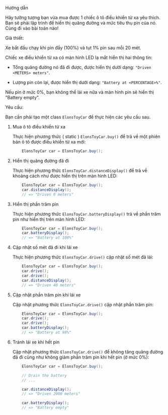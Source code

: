 Hướng dẫn

Hãy tưởng tượng bạn vừa mua được 1 chiếc ô tô điều khiển từ xa yêu thích. Bạn sẽ phải lập trình để hiển thị quãng đường và mức tiêu thụ pin của nó. Cùng đi vào bài toán nào!

Giả thiết:

Xe bắt đầu chạy khi pin đầy (100%) và tụt 1% pin sau mỗi 20 mét. 

Chiếc xe điều khiển từ xa có màn hình LED lạ mắt hiển thị hai thông tin:

   - Tổng quãng đường nó đã đi được, được hiển thị dưới dạng: ``"Driven <METERS> meters"``.

   - Lượng pin còn lại, được hiển thị dưới dạng: ``"Battery at <PERCENTAGE>%"``.

Nếu pin ở mức 0%, bạn không thể lái xe nữa và màn hình pin sẽ hiển thị "Battery empty".

Yêu cầu:

Bạn cần phải tạo một class ``ElonsToyCar`` để thực hiện các yêu cầu sau.

1. Mua ô tô điều khiển từ xa

    Thực hiện phương thức ( static ) ``ElonsToyCar.buy()`` để trả về một phiên bản ô tô được điều khiển từ xa mới:

    ```Java
        ElonsToyCar car = ElonsToyCar.buy();
    ```

2. Hiển thị quãng đường đã đi

    Thực hiện phương thức ``ElonsToyCar.distanceDisplay()`` để trả về khoảng cách như được hiển thị trên màn hình LED:

    ```Java
        ElonsToyCar car = ElonsToyCar.buy();
        car.distanceDisplay();
        // => "Driven 0 meters"
    ```

3. Hiển thị phần trăm pin

    Thực hiện phương thức ``ElonsToyCar.batteryDisplay()`` trả về phần trăm pin như hiển thị trên màn hình LED:

    ```Java
        ElonsToyCar car = ElonsToyCar.buy();
        car.batteryDisplay();
        // => "Battery at 100%"
    ```

4. Cập nhật số mét đã đi khi lái xe

    Thực hiện phương thức ``ElonsToyCar.drive()`` cập nhật số mét đã lái:


    ```Java
        ElonsToyCar car = ElonsToyCar.buy();
        car.drive();
        car.drive();
        car.distanceDisplay();
        // => "Driven 40 meters"
    ```

5. Cập nhật phần trăm pin khi lái xe

    Cập nhật phương thức ``ElonsToyCar.drive()`` cập nhật phần trăm pin:

    ```Java
        ElonsToyCar car = ElonsToyCar.buy();
        car.drive();
        car.drive();
        car.batteryDisplay();
        // => "Battery at 98%"
    ```

6. Tránh lái xe khi hết pin

    Cập nhật phương thức ``ElonsToyCar.drive()`` để không tăng quãng đường đã đi cũng như không giảm phần trăm pin khi hết pin (ở mức 0%):

    ```Java
        ElonsToyCar car = ElonsToyCar.buy();

        // Drain the battery
        // ...

        car.distanceDisplay();
        // => "Driven 2000 meters"

        car.batteryDisplay();
        // => "Battery empty"
    ```
